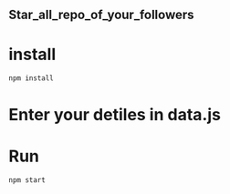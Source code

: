 ## Star_all_repo_of_your_followers

# install

```
npm install
```

# Enter your detiles in data.js

# Run

```
npm start
```
